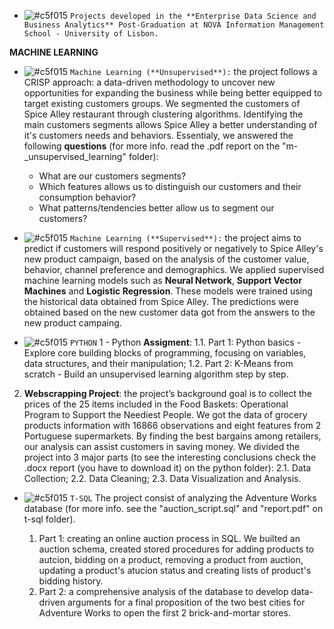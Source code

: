 <a align="left" src="https://github.com/AndrePatchy/NOVA-IMS/blob/main/novaimsimage.png?raw=true" height="100" width="100"/></a>

- ![#c5f015](https://via.placeholder.com/15/c5f015/c5f015.png) `Projects developed in the **Enterprise Data Science and Business Analytics** Post-Graduation at NOVA Information Management School - University of Lisbon.` 

**MACHINE LEARNING**
- ![#c5f015](https://via.placeholder.com/15/c5f015/c5f015.png) `Machine Learning (**Unsupervised**):` the project follows a CRISP approach: a data-driven methodology to uncover new opportunities for expanding the business while being better equipped to target existing customers groups. We segmented the customers of Spice Alley restaurant through clustering algorithms. Identifying the main customers segments allows Spice Alley a better understanding of it's customers needs and behaviors. Essentialy, we answered the following **questions** (for more info. read the .pdf report on the "m-_unsupervised_learning" folder): 
    - What are our customers segments? 
    - Which features allows us to distinguish our customers and their consumption behavior?
    - What patterns/tendencies better allow us to segment our customers? 

- ![#c5f015](https://via.placeholder.com/15/c5f015/c5f015.png) `Machine Learning (**Supervised**):` the project aims to predict if customers will respond positively or negatively to Spice Alley's new product campaign, based on the analysis of the customer value, behavior, channel preference and demographics. We applied supervised machine learning models such as **Neural Network**, **Support Vector Machines** and **Logistic Regression**. These models were trained using the historical data obtained from Spice Alley. The predictions were obtained based on the new customer data got from the answers to the new product campaing.  

- ![#c5f015](https://via.placeholder.com/15/c5f015/c5f015.png) `PYTHON`
1 - Python **Assigment**: 
    1.1. Part 1: Python basics - Explore core building blocks of programming, focusing on variables, data structures, and their manipulation;
    1.2. Part 2: K-Means from scratch - Build an unsupervised learning algorithm step by step.

2. **Webscrapping Project**: the project’s background goal is to collect the prices of the 25 items included in the Food Baskets: Operational Program to Support the Neediest People. We got the data of grocery products information with 16866 observations and eight features from 2 Portuguese supermarkets. By finding the best bargains among retailers, our analysis can assist customers in saving money. We divided the project into 3 major parts (to see the interesting conclusions check the .docx report (you have to download it) on the python folder):
    2.1. Data Collection;
    2.2. Data Cleaning;
    2.3. Data Visualization and Analysis.

- ![#c5f015](https://via.placeholder.com/15/c5f015/c5f015.png) `T-SQL` 
The project consist of analyzing the Adventure Works database (for more info. see the "auction_script.sql" and "report.pdf" on t-sql folder). 

    1. Part 1: creating an online auction process in SQL. We builted an auction schema, created stored procedures for adding products to autcion, bidding on a product, removing a product from auction, updating a product's atucion status and creating lists of product's bidding history. 
    2. Part 2: a comprehensive analysis of the database to develop data-driven arguments for a final proposition of the two best cities for Adventure Works to open the first 2 brick-and-mortar stores. 
